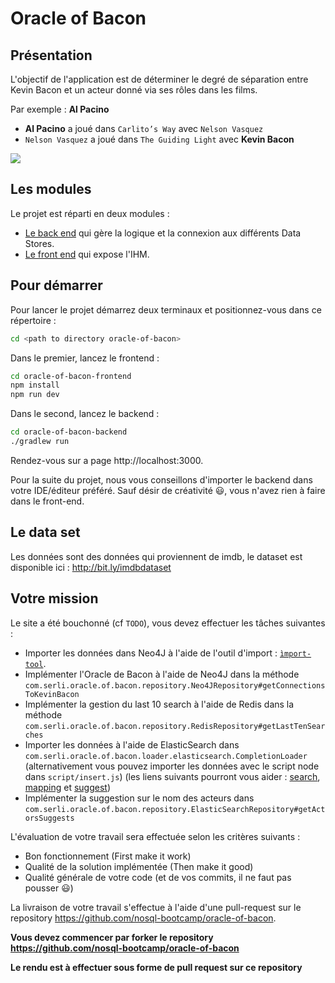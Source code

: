 # Oracle of Bacon

## Présentation

L'objectif de l'application est de déterminer le degré de séparation entre Kevin Bacon et un acteur donné via ses rôles dans les films.

Par exemple : **Al Pacino**

- **Al Pacino** a joué dans `Carlito’s Way` avec `Nelson Vasquez`
- `Nelson Vasquez` a joué dans `The Guiding Light` avec **Kevin Bacon**

![](./example-oracle-of-bacon.png)

## Les modules

Le projet est réparti en deux modules :

- [Le back end](./oracle-of-bacon-backend) qui gère la logique et la connexion aux différents Data Stores.
- [Le front end](./oracle-of-bacon-frontend) qui expose l'IHM.

## Pour démarrer

Pour lancer le projet démarrez deux terminaux et positionnez-vous dans ce répertoire :

```BASH
cd <path to directory oracle-of-bacon>
```

Dans le premier, lancez le frontend :

```BASH
cd oracle-of-bacon-frontend
npm install
npm run dev
```

Dans le second, lancez le backend :

```BASH
cd oracle-of-bacon-backend
./gradlew run
```

Rendez-vous sur a page http://localhost:3000.

Pour la suite du projet, nous vous conseillons d'importer le backend dans votre IDE/éditeur préféré. Sauf désir de créativité :smiley:, vous n'avez rien à faire dans le front-end.

## Le data set

Les données sont des données qui proviennent de imdb, le dataset est disponible ici : http://bit.ly/imdbdataset

## Votre mission

Le site a été bouchonné (cf `TODO`), vous devez effectuer les tâches suivantes :

- Importer les données dans Neo4J à l'aide de l'outil d'import : [`ìmport-tool`](http://neo4j.com/docs/operations-manual/current/tutorial/import-tool/).
- Implémenter l'Oracle de Bacon à l'aide de Neo4J dans la méthode `com.serli.oracle.of.bacon.repository.Neo4JRepository#getConnectionsToKevinBacon`
- Implémenter la gestion du last 10 search à l'aide de Redis dans la méthode `com.serli.oracle.of.bacon.repository.RedisRepository#getLastTenSearches`
- Importer les données à l'aide de ElasticSearch dans `com.serli.oracle.of.bacon.loader.elasticsearch.CompletionLoader` (alternativement vous pouvez importer les données avec le script node dans `script/insert.js`) (les liens suivants pourront vous aider : [search](https://www.elastic.co/guide/en/elasticsearch/reference/current/search.html), [mapping](https://www.elastic.co/guide/en/elasticsearch/reference/current/mapping.html) et [suggest](https://www.elastic.co/guide/en/elasticsearch/reference/current/search-suggesters.html))
- Implémenter la suggestion sur le nom des acteurs dans `com.serli.oracle.of.bacon.repository.ElasticSearchRepository#getActorsSuggests`

L'évaluation de votre travail sera effectuée selon les critères suivants :

- Bon fonctionnement (First make it work)
- Qualité de la solution implémentée (Then make it good)
- Qualité générale de votre code (et de vos commits, il ne faut pas pousser :smiley:)

La livraison de votre travail s'effectue à l'aide d'une pull-request sur le repository https://github.com/nosql-bootcamp/oracle-of-bacon.

**Vous devez commencer par forker le repository https://github.com/nosql-bootcamp/oracle-of-bacon**


**Le rendu est à effectuer sous forme de pull request sur ce repository**
